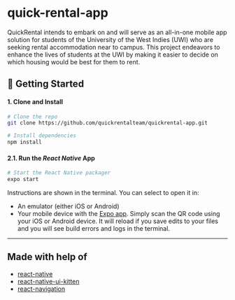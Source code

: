# quick-rental-app
QuickRental intends to embark on and will serve as an all-in-one mobile app solution for students of the University of the West Indies (UWI) who are seeking rental accommodation near to campus. This project endeavors to enhance the lives of students at the UWI by making it easier to decide on which housing would be best for them to rent.

## 🚀 Getting Started

#### 1. Clone and Install

```bash
# Clone the repo
git clone https://github.com/quickrentalteam/quickrental-app.git

# Install dependencies
npm install
```

#### 2.1. Run the _React Native_ App

```bash
# Start the React Native packager
expo start
```

Instructions are shown in the terminal. You can select to open it in:

- An emulator (either iOS or Android)
- Your mobile device with the [Expo app](https://expo.io/). Simply scan the QR code using your iOS or Android device. It will reload if you save edits to your files and you will see build errors and logs in the terminal.

---

## Made with help of
- [react-native](https://github.com/facebook/react-native)
- [react-native-ui-kitten](https://github.com/akveo/react-native-ui-kitten)
- [react-navigation](https://github.com/react-community/react-navigation)

